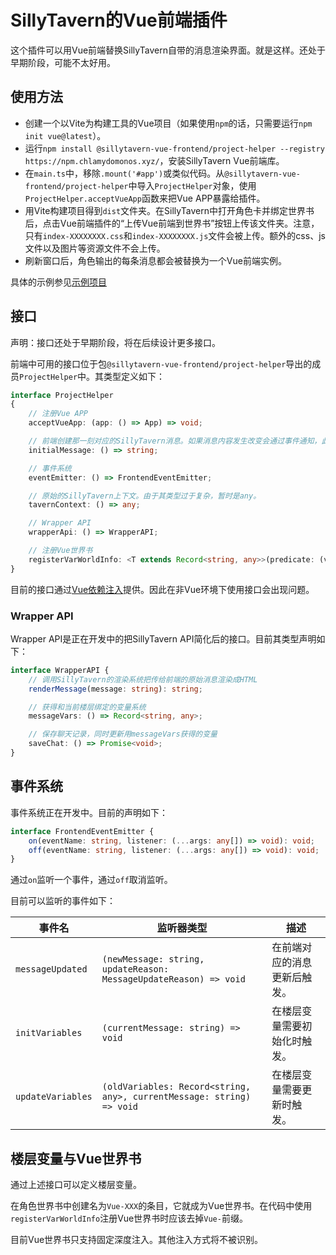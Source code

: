 # SillyTavern的Vue前端插件

这个插件可以用Vue前端替换SillyTavern自带的消息渲染界面。就是这样。还处于早期阶段，可能不太好用。

## 使用方法

- 创建一个以Vite为构建工具的Vue项目（如果使用`npm`的话，只需要运行`npm init vue@latest`）。
- 运行`npm install @sillytavern-vue-frontend/project-helper --registry https://npm.chlamydomonos.xyz/`，安装SillyTavern Vue前端库。
- 在`main.ts`中，移除`.mount('#app')`或类似代码。从`@sillytavern-vue-frontend/project-helper`中导入`ProjectHelper`对象，使用`ProjectHelper.acceptVueApp`函数来把Vue APP暴露给插件。
- 用Vite构建项目得到`dist`文件夹。在SillyTavern中打开角色卡并绑定世界书后，点击Vue前端插件的“上传Vue前端到世界书”按钮上传该文件夹。注意，只有`index-XXXXXXXX.css`和`index-XXXXXXXX.js`文件会被上传。额外的css、js文件以及图片等资源文件不会上传。
- 刷新窗口后，角色输出的每条消息都会被替换为一个Vue前端实例。

具体的示例参见[示例项目](https://github.com/Chlamydomonos/sillytavern-vue-frontend-example)

## 接口

声明：接口还处于早期阶段，将在后续设计更多接口。

前端中可用的接口位于包`@sillytavern-vue-frontend/project-helper`导出的成员`ProjectHelper`中。其类型定义如下：

```ts
interface ProjectHelper
{
    // 注册Vue APP
    acceptVueApp: (app: () => App) => void;

    // 前端创建那一刻对应的SillyTavern消息。如果消息内容发生改变会通过事件通知，此函数的返回值不会变化。
    initialMessage: () => string;

    // 事件系统
    eventEmitter: () => FrontendEventEmitter;

    // 原始的SillyTavern上下文。由于其类型过于复杂，暂时是any。
    tavernContext: () => any;

    // Wrapper API
    wrapperApi: () => WrapperAPI;

    // 注册Vue世界书
    registerVarWorldInfo: <T extends Record<string, any>>(predicate: (vars: T) => boolean, name: string) => void;
}
```

目前的接口通过[Vue依赖注入](https://cn.vuejs.org/guide/components/provide-inject)提供。因此在非Vue环境下使用接口会出现问题。

### Wrapper API

Wrapper API是正在开发中的把SillyTavern API简化后的接口。目前其类型声明如下：

```ts
interface WrapperAPI {
    // 调用SillyTavern的渲染系统把传给前端的原始消息渲染成HTML
    renderMessage(message: string): string;

    // 获得和当前楼层绑定的变量系统
    messageVars: () => Record<string, any>;

    // 保存聊天记录，同时更新用messageVars获得的变量
    saveChat: () => Promise<void>;
}
```

## 事件系统

事件系统正在开发中。目前的声明如下：

```ts
interface FrontendEventEmitter {
    on(eventName: string, listener: (...args: any[]) => void): void;
    off(eventName: string, listener: (...args: any[]) => void): void;
}
```

通过`on`监听一个事件，通过`off`取消监听。

目前可以监听的事件如下：

| 事件名 | 监听器类型 | 描述 |
| - | - | - |
| `messageUpdated` | `(newMessage: string, updateReason: MessageUpdateReason) => void` | 在前端对应的消息更新后触发。 |
| `initVariables` | `(currentMessage: string) => void` | 在楼层变量需要初始化时触发。 |
| `updateVariables` | `(oldVariables: Record<string, any>, currentMessage: string) => void` | 在楼层变量需要更新时触发。 |

## 楼层变量与Vue世界书

通过上述接口可以定义楼层变量。

在角色世界书中创建名为`Vue-XXX`的条目，它就成为Vue世界书。在代码中使用`registerVarWorldInfo`注册Vue世界书时应该去掉`Vue-`前缀。

目前Vue世界书只支持固定深度注入。其他注入方式将不被识别。
